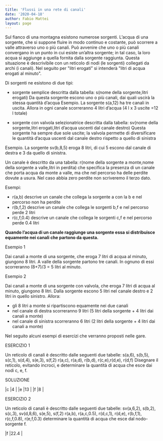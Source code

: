 ```yaml
---
title: 'Flussi in una rete di canali'
date: '2020-04-18'
author: Fabio Mattei
layout: page
---
```



Sul fianco di una montagna esistono numerose sorgenti. L’acqua di una sorgente, che si suppone fluire in
modo continuo e costante, può scorrere a valle attraverso uno o più canali. Può avvenire che uno o più canali
convergano in un punto in cui esiste un’altra sorgente; in tal caso, la loro acqua si aggiunge a quella fornita
dalla sorgente raggiunta. Questa situazione è descrivibile con un reticolo di nodi (le sorgenti) collegati da
archi (i canali). Nel seguito per "litri erogati” si intenderà "litri di acqua erogati al minuto".

Di sorgenti ne esistono di due tipi:

* sorgente semplice descritta dalla tabella: s(nome della sorgente,litri erogati)
Da questa sorgente escono uno o più canali, dai quali uscirà la stessa quantità d’acqua
Esempio. La sorgente s(a,12) ha tre canali in uscita. Allora in ogni canale scorreranno 4 litri
d’acqua (4 l x 3 uscite =12 l totale)

* sorgente con valvola selezionatrice descritta dalla tabella: sv(nome della sorgente,litri erogati,litri d’acqua uscenti dal canale destro)
Questa sorgente ha sempre due sole uscite; la valvola permette di diversificare le quantità
d’acqua uscenti dal canale destro rispetto a quello di sinistra

Esempio. La sorgente sv(b,8,5) eroga 8 litri, di cui 5 escono dal canale di destra e 3 da quello di sinistra.

Un canale è descritto da una tabella: r(nome della sorgente a monte,nome della sorgente a valle,litri in perdita)
che specifica la presenza di un canale che porta acqua da monte a valle, ma che nel percorso ha delle perdite
dovute a usura. Nel caso abbia zero perdite non scriveremo il terzo dato.

Esempi:

- r(a,b) descrive un canale che collega la sorgente a con la b e nel percorso non ha perdite
- r(b,f,2) descrive un canale che collega le sorgenti b,f e nel percorso perde 2 litri
- r(c,f,0.4) descrive un canale che collega le sorgenti c,f e nel percorso perde 0.4 litri

**Quando l’acqua di un canale raggiunge una sorgente essa si distribuisce equamente nei canali
che partono da questa.**

Esempio 1

Dai canali a monte di una sorgente, che eroga 7 litri di acqua al minuto, giungono 8 litri.
A valle della sorgente partono tre canali. In ognuno di essi scorreranno (8+7)/3 = 5 litri al minuto.

Esempio 2

Dai canali a monte di una sorgente con valvola, che eroga 7 litri di acqua al minuto, giungono 8 litri.
Dalla sorgente escono 5 litri nel canale destro e 2 litri in quello sinistro.
Allora:

- gli 8 litri a monte si ripartiscono equamente nei due canali
- nel canale di destra scorreranno 9 litri (5 litri della sorgente + 4 litri dai canali a monte)
- nel canale di sinistra scorreranno 6 litri (2 litri della sorgente + 4 litri dai canali a monte)

Nel seguito alcuni esempi di esercizi che verranno proposti nelle gare.


ESERCIZIO 1

Un reticolo di canali è descritto dalle seguenti due tabelle:
s(a,6), s(b,5), s(c,1), s(d,4), s(e,3), s(f,2)
r(a,c), r(a,d), r(b,d), r(c,e),r(d,e), r(d,f)
Disegnare il reticolo, evitando incroci, e determinare la quantità di acqua che esce dai nodi c, e, f.

SOLUZIONE

|c |4  |
|e |13 |
|f |8  |


ESERCIZIO 2

Un reticolo di canali è descritto dalle seguenti due tabelle:
sv(a,6,2), s(b,2), s(c,3), sv(d,8,6), s(e,5), s(f,2)
r(a,b), r(a,c,0.5), r(d,c,1), r(d,e), r(b,f,1), r(c,f,0.8), r(e,f,0.3)
determinare la quantità di acqua che esce dal nodo-sorgente f.

|f |22.4  |